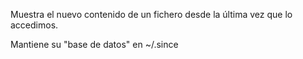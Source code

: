 Muestra el nuevo contenido de un fichero desde la última vez que lo accedimos.

Mantiene su "base de datos" en ~/.since
